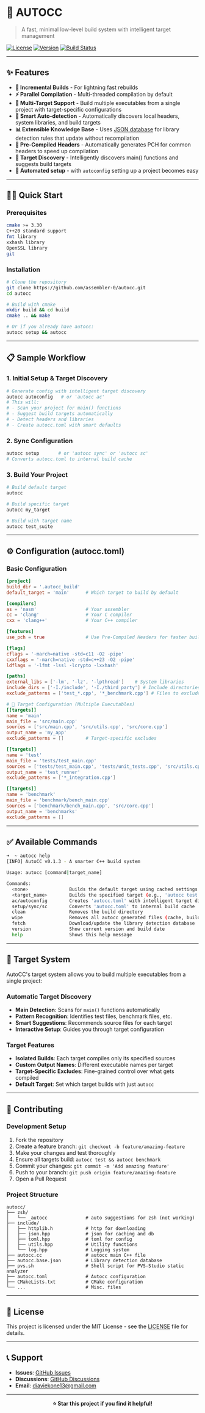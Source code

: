 # 🚀 AUTOCC

> A fast, minimal low-level build system with intelligent target management

[![License](https://img.shields.io/badge/license-MIT-blue.svg)](LICENSE)
[![Version](https://img.shields.io/badge/version-0.1.3-green.svg)](autocc.cc)
[![Build Status](https://img.shields.io/badge/build-passing-brightgreen.svg)]()

---

## ✨ Features

- **🎯 Incremental Builds** - For lightning fast rebuilds
- **⚡ Parallel Compilation** - Multi-threaded compilation by default
- **🎪 Multi-Target Support** - Build multiple executables from a single project with target-specific configurations
- **🔧 Smart Auto-detection** - Automatically discovers local headers, system libraries, and build targets
- **📊 Extensible Knowledge Base** - Uses [JSON database](autocc.base.json) for library detection rules that update without recompilation
- **🧠 Pre-Compiled Headers** - Automatically generates PCH for common headers to speed up compilation
- **🎯 Target Discovery** - Intelligently discovers main() functions and suggests build targets
- **🤖 Automated setup** - with `autoconfig` setting up a project becomes easy

---

## 🏃‍♂️ Quick Start

### Prerequisites
```bash
cmake >= 3.30
C++20 standard support 
fmt library
xxhash library
OpenSSL library
git
```

### Installation
```bash
# Clone the repository
git clone https://github.com/assembler-0/autocc.git
cd autocc

# Build with cmake
mkdir build && cd build
cmake .. && make

# Or if you already have autocc:
autocc setup && autocc
```

---

## 📋 Sample Workflow

### 1. Initial Setup & Target Discovery
```bash
# Generate config with intelligent target discovery
autocc autoconfig   # or 'autocc ac'
# This will:
# - Scan your project for main() functions
# - Suggest build targets automatically
# - Detect headers and libraries
# - Create autocc.toml with smart defaults
```

### 2. Sync Configuration
```bash
autocc setup       # or 'autocc sync' or 'autocc sc'
# Converts autocc.toml to internal build cache
```

### 3. Build Your Project
```bash
# Build default target
autocc

# Build specific target
autocc my_target

# Build with target name
autocc test_suite
```

---

## ⚙️ Configuration (autocc.toml)

### Basic Configuration
```toml
[project]
build_dir = '.autocc_build'
default_target = 'main'      # Which target to build by default

[compilers]
as = 'nasm'                  # Your assembler
cc = 'clang'                 # Your C compiler
cxx = 'clang++'              # Your C++ compiler

[features]
use_pch = true               # Use Pre-Compiled Headers for faster builds

[flags]
cflags = '-march=native -std=c11 -O2 -pipe'
cxxflags = '-march=native -std=c++23 -O2 -pipe'
ldflags = '-lfmt -lssl -lcrypto -lxxhash'

[paths]
external_libs = ['-lm', '-lz', '-lpthread']    # System libraries
include_dirs = ['-I./include', '-I./third_party'] # Include directories
exclude_patterns = ['test_*.cpp', '*_benchmark.cpp'] # Files to exclude globally

# 🎯 Target Configuration (Multiple Executables)
[[targets]]
name = 'main'
main_file = 'src/main.cpp'
sources = ['src/main.cpp', 'src/utils.cpp', 'src/core.cpp']
output_name = 'my_app'
exclude_patterns = []        # Target-specific excludes

[[targets]]
name = 'test'
main_file = 'tests/test_main.cpp'
sources = ['tests/test_main.cpp', 'tests/unit_tests.cpp', 'src/utils.cpp']
output_name = 'test_runner'
exclude_patterns = ['*_integration.cpp']

[[targets]]
name = 'benchmark'
main_file = 'benchmark/bench_main.cpp'
sources = ['benchmark/bench_main.cpp', 'src/core.cpp']
output_name = 'benchmarks'
exclude_patterns = []
```

---

## ✅ Available Commands

```bash
➜  ~ autocc help
[INFO] AutoCC v0.1.3 - A smarter C++ build system

Usage: autocc [command|target_name]

Commands:
  <none>               Builds the default target using cached settings
  <target_name>        Builds the specified target (e.g., 'autocc test')
  ac/autoconfig        Creates 'autocc.toml' with intelligent target discovery
  setup/sync/sc        Converts 'autocc.toml' to internal build cache
  clean                Removes the build directory
  wipe                 Removes all autocc generated files (cache, build dir, db)
  fetch                Download/update the library detection database
  version              Show current version and build date
  help                 Shows this help message

```

---

## 🎯 Target System

AutoCC's target system allows you to build multiple executables from a single project:

### Automatic Target Discovery
- **Main Detection**: Scans for `main()` functions automatically
- **Pattern Recognition**: Identifies test files, benchmark files, etc.
- **Smart Suggestions**: Recommends source files for each target
- **Interactive Setup**: Guides you through target configuration

### Target Features
- **Isolated Builds**: Each target compiles only its specified sources
- **Custom Output Names**: Different executable names per target
- **Target-Specific Excludes**: Fine-grained control over what gets compiled
- **Default Target**: Set which target builds with just `autocc`

---

## 🤝 Contributing

### Development Setup
1. Fork the repository
2. Create a feature branch: `git checkout -b feature/amazing-feature`
3. Make your changes and test thoroughly
4. Ensure all targets build: `autocc test && autocc benchmark`
5. Commit your changes: `git commit -m 'Add amazing feature'`
6. Push to your branch: `git push origin feature/amazing-feature`
7. Open a Pull Request

### Project Structure
```
autocc/
├── zsh/       
│   └── _autocc              # auto suggestions for zsh (not working)
├── include/       
│   ├── httplib.h            # http for downloading
│   ├── json.hpp             # json for caching and db
│   ├── toml.hpp             # toml for config
│   ├── utils.hpp            # Utility functions
│   └── log.hpp              # Logging system
├── autocc.cc                # autocc main C++ file
├── autocc.base.json         # Library detection database
├── pvs.sh                   # Shell script for PVS-Studio static analyzer
├── autocc.toml              # Autocc configuration
├── CMakeLists.txt           # CMake configuration
└── ...                      # Misc. files
```

---

## 📄 License

This project is licensed under the MIT License - see the [LICENSE](LICENSE) file for details.

---

## 📞 Support

- **Issues**: [GitHub Issues](https://github.com/assembler-0/autocc/issues)
- **Discussions**: [GitHub Discussions](https://github.com/assembler-0/autocc/discussions)
- **Email**: diaviekone13@gmail.com

---

<div align="center">
  <strong>⭐ Star this project if you find it helpful!</strong>
  <br><br>
</div>